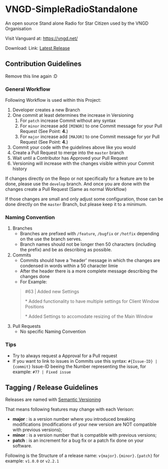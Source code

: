 # VNGD-SimpleRadioStandalone
An open source Stand alone Radio for Star Citizen used by the VNGD Organisation

Visit Vanguard at: https://vngd.net/

Download: Link: [Latest Release](https://github.com/FPGSchiba/VNGD-SimpleRadioStandalone/releases/latest)

## Contribution Guidelines

Remove this line again :D

### General Workflow

Following Workflow is used within this Project:
 1. Developer creates a new Branch
 2. One commit at least determines the increase in Versioning
    1. For `patch` increase Commit without any syntax
    2. For `minor` increase add `[MINOR]` to one Commit message for your Pull Request (See Point: **4.**)
    3. For `major` increase add `[MAJOR]` to one Commit message for yor Pull Request (See Point: **4.**)
3. Commit your code with the guidelines above like you would
4. Create a Pull Request to merge into the `master` branch
5. Wait until a Contributor has Approved your Pull Request
6. Versioning will increase with the changes visible within your Commit history

If changes directly on the Repo or not specifically for a feature are to be done, please use the `develop` branch. And once you are done with the changes create a Pull Request (Same as normal Workflow)

If those changes are small and only adjust some configuration, those can be done directly on the `master` Branch, but please keep it to a minimum.

### Naming Convention

 1. Branches
    - Branches are prefixed with `/feature`, `/bugfix` or `/hotfix` depending on the use the branch serves.
    - Branch names should not be longer then 50 characters (including the prefix) and be as describing as possible.
2. Commits
    - Commits should have a 'header' message in which the changes are condensed in words within a 50 character limie
    - After the header there is a more complete message describing the changes done
    - For Example:
    > #63 | Added new Settings
    > 
    > \* Added functionality to have multiple settings for Client Window Positions
    >
    > \* Added Settings to accomodate resizing of the Main Window
3. Pull Requests
    - No specific Naming Convention

### Tips

- Try to always request a Approval for a Pull request
- If you want to link to issues in Commits use this syntax: `#{Issue-ID} | {commit}` Issue-ID beeing the Number representing the issue, for example: `#77 | Fixed issue`

## Tagging / Release Guidelines
Releases are named with [Semantic Versioning](https://devconnected.com/how-to-create-git-tags/#:~:text=In%20order%20to%20create%20a,that%20you%20want%20to%20create.&text=As%20an%20example%2C%20let's%20say,command%20and%20specify%20the%20tagname)

That means following features may change with each Verison:
* **major** : is a version number where you introduced breaking modifications (modifications of your new version are NOT compatible with previous versions);
* **minor** : is a version number that is compatible with previous versions;
* **patch** : is an increment for a bug fix or a patch fix done on your software.

Following is the Structure of a release name: `v{major}.{minor}.{patch}` for example: `v1.0.0` or `v2.2.1`